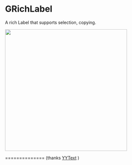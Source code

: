 # GRichLabel
A rich Label that supports selection, copying.

<img src="https://github.com/GIKICoder/GRichLabel/blob/master/screenshot/selectCopy.png" width="400">




==============
(thanks  [YYText](https://github.com/ibireme/YYText) )
